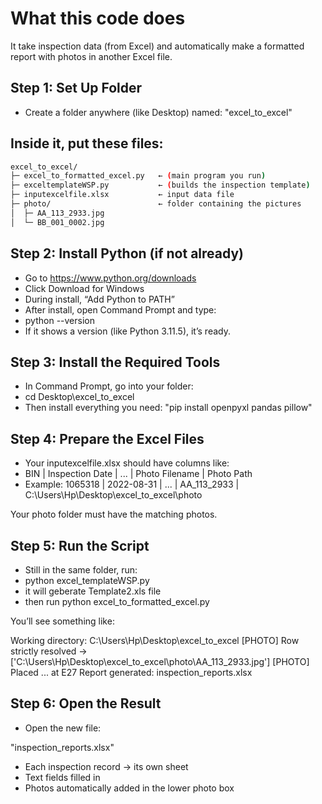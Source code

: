 # What this code does 

It take inspection data (from Excel) and automatically make a formatted report with photos in another Excel file.

## Step 1: Set Up Folder
- Create a folder anywhere (like Desktop) named: "excel_to_excel"


## Inside it, put these files:
```bash
excel_to_excel/
├─ excel_to_formatted_excel.py   ← (main program you run)
├─ exceltemplateWSP.py           ← (builds the inspection template)
├─ inputexcelfile.xlsx           ← input data file
├─ photo/                        ← folder containing the pictures
│  ├─ AA_113_2933.jpg
│  └─ BB_001_0002.jpg

```

## Step 2: Install Python (if not already)
- Go to https://www.python.org/downloads
- Click Download for Windows
- During install, “Add Python to PATH”
- After install, open Command Prompt and type:
- python --version
- If it shows a version (like Python 3.11.5), it’s ready.

## Step 3: Install the Required Tools
- In Command Prompt, go into your folder:
- cd Desktop\excel_to_excel
- Then install everything you need: "pip install openpyxl pandas pillow"

## Step 4: Prepare the Excel Files
- Your inputexcelfile.xlsx should have columns like:
- BIN | Inspection Date | ... | Photo Filename | Photo Path
- Example:
  1065318 | 2022-08-31 | ... | AA_113_2933 | C:\Users\Hp\Desktop\excel_to_excel\photo

Your photo folder must have the matching photos.
## Step 5: Run the Script
- Still in the same folder, run:
- python excel_templateWSP.py
- it will geberate Template2.xls file
- then run python excel_to_formatted_excel.py

You’ll see something like:

Working directory: C:\Users\Hp\Desktop\excel_to_excel
[PHOTO] Row strictly resolved -> ['C:\\Users\\Hp\\Desktop\\excel_to_excel\\photo\\AA_113_2933.jpg']
[PHOTO] Placed ... at E27
Report generated: inspection_reports.xlsx

## Step 6: Open the Result
- Open the new file:

"inspection_reports.xlsx"

- Each inspection record → its own sheet
- Text fields filled in
- Photos automatically added in the lower photo box

